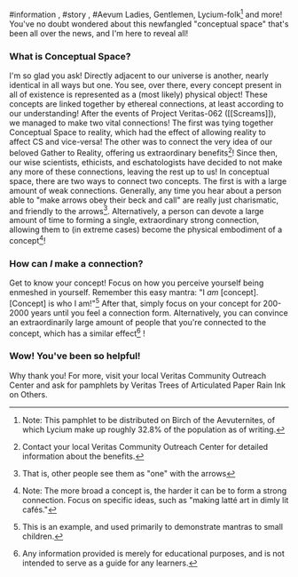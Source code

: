 #information , #story , #Aevum
Ladies, Gentlemen, Lycium-folk[^1] and more! You've no doubt wondered about this newfangled "conceptual space" that's been all over the news, and I'm here to reveal all! 

### What is Conceptual Space?
I'm so glad you ask! Directly adjacent to our universe is another, nearly identical in all ways but one. You see, over there, every concept present in all of existence is represented as a (most likely) physical object! These concepts are linked together by ethereal connections, at least according to our understanding! After the events of Project Veritas-062 ([[Screams]]), we managed to make two vital connections! The first was tying together Conceptual Space to reality, which had the effect of allowing reality to affect CS and vice-versa! The other was to connect the very idea of our beloved Gather to Reality, offering us extraordinary benefits[^2]! Since then, our wise scientists, ethicists, and eschatologists have decided to not make any more of these connections, leaving the rest up to us! In conceptual space, there are two ways to connect two concepts. The first is with a large amount of weak connections. Generally, any time you hear about a person able to "make arrows obey their beck and call" are really just charismatic, and friendly to the arrows[^3]. Alternatively, a person can devote a large amount of time to forming a single, extraordinary strong connection, allowing them to (in extreme cases) become the physical embodiment of a concept[^4]! 

### How can *I* make a connection?
Get to know your concept! Focus on how you perceive yourself being enmeshed in yourself. Remember this easy mantra: "I *am* [concept]. [Concept] is who I am!"[^5] After that, simply focus on your concept for 200-2000 years until you feel a connection form. Alternatively, you can convince an extraordinarily large amount of people that you're connected to the concept, which has a similar effect[^6] ! 

### Wow! You've been so helpful!
Why thank you! For more, visit your local Veritas Community Outreach Center and ask for pamphlets by Veritas Trees of Articulated Paper Rain Ink on Others.

[^1]: Note: This pamphlet to be distributed on Birch of the Aevuternites, of which Lycium make up roughly 32.8% of the population as of writing.
[^2]: Contact your local Veritas Community Outreach Center for detailed information about the benefits.
[^3]: That is, other people see them as "one" with the arrows
[^4]: Note: The more broad a concept is, the harder it can be to form a strong connection. Focus on specific ideas, such as "making latté art in dimly lit cafés."
[^5]: This is an example, and used primarily to demonstrate mantras to small children. 
[^6]: Any information provided is merely for educational purposes, and is not intended to serve as a guide for any learners.